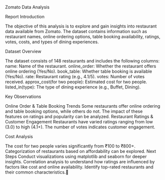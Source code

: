 Zomato Data Analysis 



Report Introduction 

The objective of this analysis is to explore and gain insights into restaurant data available from Zomato. The dataset contains information such as restaurant names, online ordering options, table booking availability, ratings, votes, costs, and types of dining experiences.


Dataset Overview 

The dataset consists of 148 restaurants and includes the following columns:
name: Name of the restaurant.
online_order: Whether the restaurant offers online ordering (Yes/No).
book_table: Whether table booking is available (Yes/No).
rate: Restaurant rating (e.g., 4.1/5).
votes: Number of votes received.
approx_cost(for two people): Estimated cost for two people.
listed_in(type): The type of dining experience (e.g., Buffet, Dining).


Key Observations 

Online Order & Table Booking Trends
Some restaurants offer online ordering and table booking options, while others do not.
The impact of these features on ratings and popularity can be analyzed.
Restaurant Ratings & Customer Engagement
Restaurants have varied ratings ranging from low (3.0) to high (4.1+).
The number of votes indicates customer engagement.


Cost Analysis

The cost for two people varies significantly from ₹100 to ₹800+.
Categorization of restaurants based on affordability can be explored.
Next Steps Conduct visualizations using matplotlib and seaborn for deeper insights.
Correlation analysis to understand how ratings are influenced by factors like cost and online availability.
Identify top-rated restaurants and their common characteristics.🚀 

